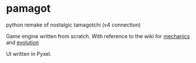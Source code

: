 # pamagot
python remake of nostalgic tamagotchi (v4 connection)

Game engine written from scratch. With reference to the wiki for [mechanics](https://tamagotchi.fandom.com/wiki/Tamagotchi_Connection_Version_4) and [evolution](https://tamagotchi.fandom.com/wiki/Tamagotchi_Connection_Version_4/Character_list)

UI written in Pyxel.

